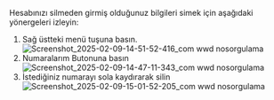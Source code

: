 Hesabınızı silmeden girmiş olduğunuz bilgileri simek için aşağıdaki yönergeleri izleyin:
1. Sağ üstteki menü tuşuna basın.
   ![Screenshot_2025-02-09-14-51-52-416_com wwd nosorgulama](https://github.com/user-attachments/assets/c15318af-ffb9-46c9-8246-bdb7e64f4761)
2. Numaralarım Butonuna basın
   ![Screenshot_2025-02-09-14-47-11-343_com wwd nosorgulama](https://github.com/user-attachments/assets/af50c64e-84cf-43a2-bf4a-e3a4c131d45d)
3. İstediğiniz numarayı sola kaydırarak silin
   ![Screenshot_2025-02-09-15-01-52-205_com wwd nosorgulama](https://github.com/user-attachments/assets/ec208501-c654-4533-95e3-ce1c8dcbca78)
